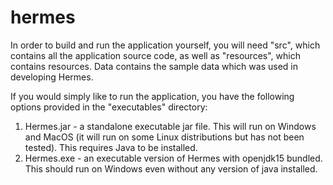 # hermes

In order to build and run the application yourself, you will need "src", which contains all the application source code, as well as "resources", which contains resources. Data contains the sample data which was used in developing Hermes.

If you would simply like to run the application, you have the following options provided in the "executables" directory:
1. Hermes.jar - a standalone executable jar file. This will run on Windows and MacOS (it will run on some Linux distributions but has not been tested). This requires Java to be installed.
2. Hermes.exe - an executable version of Hermes with openjdk15 bundled. This should run on Windows even without any version of java installed. 
